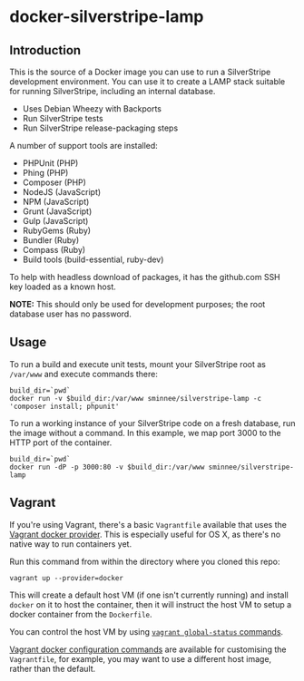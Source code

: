 # docker-silverstripe-lamp

## Introduction

This is the source of a Docker image you can use to run a SilverStripe development environment.
You can use it to create a LAMP stack suitable for running SilverStripe, including an internal database.

 * Uses Debian Wheezy with Backports
 * Run SilverStripe tests
 * Run SilverStripe release-packaging steps

A number of support tools are installed:

  * PHPUnit (PHP)
  * Phing (PHP)
  * Composer (PHP)
  * NodeJS (JavaScript)
  * NPM (JavaScript)
  * Grunt (JavaScript)
  * Gulp (JavaScript)
  * RubyGems (Ruby)
  * Bundler (Ruby)
  * Compass (Ruby)
  * Build tools (build-essential, ruby-dev)

To help with headless download of packages, it has the github.com SSH key loaded as a known host.

**NOTE:** This should only be used for development purposes; the root database user has no password.

## Usage

To run a build and execute unit tests, mount your SilverStripe root as `/var/www` and execute commands there:

    build_dir=`pwd`
    docker run -v $build_dir:/var/www sminnee/silverstripe-lamp -c 'composer install; phpunit'

To run a working instance of your SilverStripe code on a fresh database, run the image without
a command. In this example, we map port 3000 to the HTTP port of the container.

    build_dir=`pwd`
    docker run -dP -p 3000:80 -v $build_dir:/var/www sminnee/silverstripe-lamp

## Vagrant

If you're using Vagrant, there's a basic `Vagrantfile` available that uses the [Vagrant docker provider](https://docs.vagrantup.com/v2/docker/basics.html).
This is especially useful for OS X, as there's no native way to run containers yet.

Run this command from within the directory where you cloned this repo:

	vagrant up --provider=docker

This will create a default host VM (if one isn't currently running) and install `docker` on it to host the
container, then it will instruct the host VM to setup a docker container from the `Dockerfile`.

You can control the host VM by using [`vagrant global-status` commands](https://docs.vagrantup.com/v2/cli/global-status.html).

[Vagrant docker configuration commands](https://docs.vagrantup.com/v2/docker/configuration.html) are available for customising the `Vagrantfile`,
for example, you may want to use a different host image, rather than the default.
